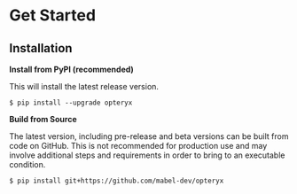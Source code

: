 # Get Started

## Installation

**Install from PyPI (recommended)**

This will install the latest release version.

~~~console
$ pip install --upgrade opteryx
~~~

**Build from Source**

The latest version, including pre-release and beta versions can be built from code on GitHub. This is not recommended for production use and may involve additional steps and requirements in order to bring to an executable condition.

~~~console
$ pip install git+https://github.com/mabel-dev/opteryx
~~~
